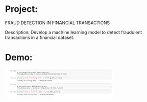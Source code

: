 # Project: 
FRAUD DETECTION IN FINANCIAL TRANSACTIONS


Description: Develop a machine learning model to detect fraudulent transactions in a financial dataset.


# Demo:

<img src="demo/1.png.png" alt="workflow" width="70%">

